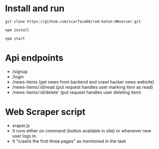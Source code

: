 # Install and run

```
git clone https://github.com/scarface68/red-baton-HNserver.git

npm install

npm start
```

# Api endpoints
 - /signup 
  - /login
  - /news-items (get news from backend and crawl hacker news website)
  - /news-items/:id/read (put request handles user marking item as read)
  - /news-items/:id/delete' (put request handles user deleting item)

  # Web Scraper script
  - sraper.js
  - It runs either on command (button available in site) or whenever new user logs in.
  - It "crawls the first three pages" as mentioned in the task
